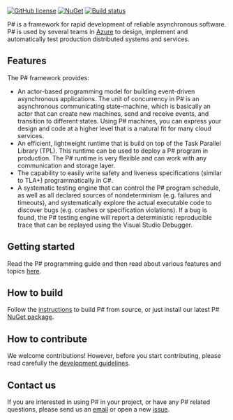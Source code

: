 [![GitHub license](https://img.shields.io/badge/license-MIT-blue.svg)](https://raw.githubusercontent.com/p-org/PSharp/master/LICENSE.txt)
[![NuGet](https://img.shields.io/nuget/v/Microsoft.PSharp.svg)](https://www.nuget.org/packages/Microsoft.PSharp/)
[![Build status](https://p-language.visualstudio.com/plang-ci/_apis/build/status/psharp/psharp-win-build-and-test?branchName=master)](https://p-language.visualstudio.com/plang-ci/_build/latest?definitionId=1)

P# is a framework for rapid development of reliable asynchronous software. P# is used by several teams in [Azure](https://azure.microsoft.com/) to design, implement and automatically test production distributed systems and services.

## Features
The P# framework provides:
- An actor-based programming model for building event-driven asynchronous applications. The unit of concurrency in P# is an asynchronous communicating state-machine, which is basically an actor that can create new machines, send and receive events, and transition to different states. Using P# machines, you can express your design and code at a higher level that is a natural fit for many cloud services.
- An efficient, lightweight runtime that is build on top of the Task Parallel Library (TPL). This runtime can be used to deploy a P# program in production. The P# runtime is very flexible and can work with any communication and storage layer.
- The capability to easily write safety and liveness specifications (similar to TLA+) programmatically in C#.
- A systematic testing engine that can control the P# program schedule, as well as all declared sources of nondeterminism (e.g. failures and timeouts), and systematically explore the actual executable code to discover bugs (e.g. crashes or specification violations). If a bug is found, the P# testing engine will report a deterministic reproducible trace that can be replayed using the Visual Studio Debugger.

## Getting started
Read the P# programming guide and then read about various features and topics [here](Docs/README.md).

## How to build
Follow the [instructions](Docs/BuildInstructions.md) to build P# from source, or just install our latest P# [NuGet package](https://www.nuget.org/packages/Microsoft.PSharp/).

## How to contribute
We welcome contributions! However, before you start contributing, please read carefully the [development guidelines](Docs/Contributing.md).

## Contact us
If you are interested in using P# in your project, or have any P# related questions, please send us an [email](mailto:pdev@microsoft.com) or open a new [issue](https://github.com/p-org/PSharp/issues).
